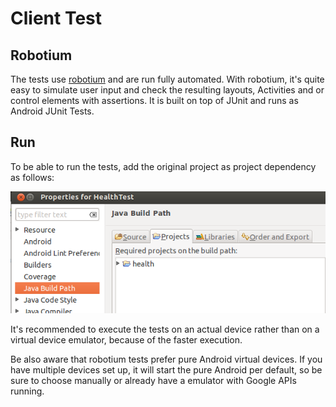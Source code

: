 # Client Test

## Robotium
The tests use [robotium](http://code.google.com/p/robotium/) and are run fully automated.
With robotium, it's quite easy to simulate user input and check the resulting layouts, Activities and or control elements with assertions.
It is built on top of JUnit and runs as Android JUnit Tests.

## Run
To be able to run the tests, add the original project as project dependency as follows:

![Add as 'health' as *required project*](./required_project.png "Eclipse configuration")

It's recommended to execute the tests on an actual device rather than on a virtual device emulator, because of the faster execution.

Be also aware that robotium tests prefer pure Android virtual devices.
If you have multiple devices set up, it will start the pure Android per default, so be sure to choose manually or already have a emulator with Google APIs running.

